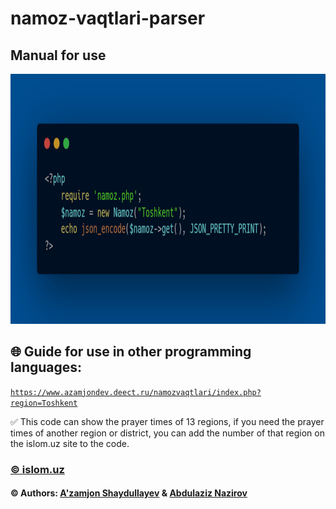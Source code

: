 # namoz-vaqtlari-parser

## Manual for use
<img src="https://github.com/ulugbekivich/namoz-vaqtlari-parser/blob/main/assets/manual_for_use.jpg" width="800" height="400">
<br>

## 🌐 Guide for use in other programming languages:

<code>https://www.azamjondev.deect.ru/namozvaqtlari/index.php?region=Toshkent</code>

✅ This code can show the prayer times of 13 regions, if you need the prayer times of another region or district, you can add the number of that region on the <a hef="https://islom.uz/">islom.uz</a> site to the code.

<h3><a href="https://islom.uz">©️ islom.uz</a></h3>

<h4>©️ Authors: <a href="https://github.com/ulugbekivich">A'zamjon Shaydullayev</a> & <a href="https://github.com/nazirov-dev">Abdulaziz Nazirov</a></h4>